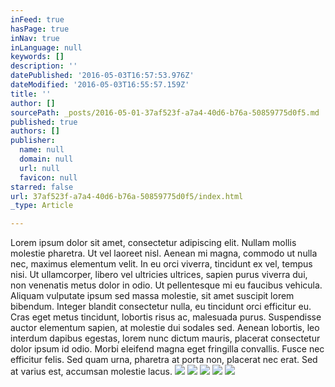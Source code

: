```yaml
---
inFeed: true
hasPage: true
inNav: true
inLanguage: null
keywords: []
description: ''
datePublished: '2016-05-03T16:57:53.976Z'
dateModified: '2016-05-03T16:55:57.159Z'
title: ''
author: []
sourcePath: _posts/2016-05-01-37af523f-a7a4-40d6-b76a-50859775d0f5.md
published: true
authors: []
publisher:
  name: null
  domain: null
  url: null
  favicon: null
starred: false
url: 37af523f-a7a4-40d6-b76a-50859775d0f5/index.html
_type: Article

---
```

Lorem ipsum dolor sit amet, consectetur adipiscing elit. Nullam mollis molestie pharetra. Ut vel laoreet nisl. Aenean mi magna, commodo ut nulla nec, maximus elementum velit. In eu orci viverra, tincidunt ex vel, tempus nisi. Ut ullamcorper, libero vel ultricies ultrices, sapien purus viverra dui, non venenatis metus dolor in odio. Ut pellentesque mi eu faucibus vehicula. Aliquam vulputate ipsum sed massa molestie, sit amet suscipit lorem bibendum. Integer blandit consectetur nulla, eu tincidunt orci efficitur eu. Cras eget metus tincidunt, lobortis risus ac, malesuada purus. Suspendisse auctor elementum sapien, at molestie dui sodales sed. Aenean lobortis, leo interdum dapibus egestas, lorem nunc dictum mauris, placerat consectetur dolor ipsum id odio. Morbi eleifend magna eget fringilla convallis. Fusce nec efficitur felis. Sed quam urna, pharetra at porta non, placerat nec erat. Sed at varius est, accumsan molestie lacus.
![](https://the-grid-user-content.s3-us-west-2.amazonaws.com/4febca1d-5f71-42ee-81f1-6f2983ff5650.jpg)
![](https://the-grid-user-content.s3-us-west-2.amazonaws.com/f69d76bc-34f5-4c95-aefe-9f16a448d35e.jpg)
![](https://the-grid-user-content.s3-us-west-2.amazonaws.com/485eda4e-4cd2-4290-8a25-cbc17633588a.jpg)
![](https://the-grid-user-content.s3-us-west-2.amazonaws.com/a341bd91-db0e-4bfe-9867-658b6d9c972e.jpg)
![](https://the-grid-user-content.s3-us-west-2.amazonaws.com/0357bbc8-5671-48a3-a7c5-247e8f04ce8b.jpg)
